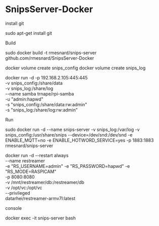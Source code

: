 # SnipsServer-Docker

install git

sudo apt-get install git

Build

sudo docker build -t rmesnard/snips-server github.com/rmesnard/SnipsServer-Docker


docker volume create snips_config
docker volume create snips_log

docker run -d -p 192.168.2.105:445:445 \
  -v  snips_config:/share/data \
  -v  snips_log:/share/log \
  --name samba trnape/rpi-samba \
  -u "admin:hapwd" \
  -s "snips_config:/share/data:rw:admin" \
  -s "snips_log:/share/log:rw:admin" 


Run

sudo docker run -d --name snips-server -v snips_log:/var/log -v snips_config:/usr/share/snips --device=/dev/snd:/dev/snd -e ENABLE_MQTT=no -e ENABLE_HOTWORD_SERVICE=yes -p 1883:1883 rmesnard/snips-server



docker run -d --restart always \
    --name restreamer \
    -e "RS_USERNAME=admin" -e "RS_PASSWORD=hapwd" -e "RS_MODE=RASPICAM" \
    -p 8080:8080 \
    -v /mnt/restreamer/db:/restreamer/db \
    -v /opt/vc:/opt/vc \
    --privileged \
    datarhei/restreamer-armv7l:latest

console

	
docker exec -it snips-server bash
